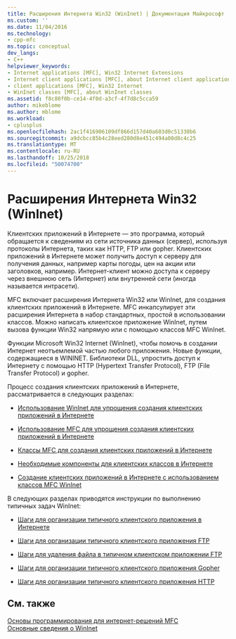 ```yaml
---
title: Расширения Интернета Win32 (WinInet) | Документация Майкрософт
ms.custom: ''
ms.date: 11/04/2016
ms.technology:
- cpp-mfc
ms.topic: conceptual
dev_langs:
- C++
helpviewer_keywords:
- Internet applications [MFC], Win32 Internet Extensions
- Internet client applications [MFC], about Internet client applications
- client applications [MFC], Win32 Internet
- WinInet classes [MFC], about WinInet classes
ms.assetid: f8c80f0b-ce14-4f0d-a3cf-4f7d8c5cca59
author: mikeblome
ms.author: mblome
ms.workload:
- cplusplus
ms.openlocfilehash: 2ac1f416906109df866d157d40a603d0c51330b6
ms.sourcegitcommit: a9dcbcc85b4c28eed280d8e451c494a00d8c4c25
ms.translationtype: MT
ms.contentlocale: ru-RU
ms.lasthandoff: 10/25/2018
ms.locfileid: "50074700"
---
```

# <a name="win32-internet-extensions-wininet"></a>Расширения Интернета Win32 (WinInet)

Клиентских приложений в Интернете — это программа, который обращается к сведениям из сети источника данных (сервер), используя протоколы Интернета, таких как HTTP, FTP или gopher. Клиентских приложений в Интернете может получить доступ к серверу для получения данных, например карты погоды, цен на акции или заголовков, например. Интернет-клиент можно доступа к серверу через внешнюю сеть (Интернет) или внутренней сети (иногда называется интрасети).

MFC включает расширения Интернета Win32 или WinInet, для создания клиентских приложений в Интернете. MFC инкапсулирует эти расширения Интернета в набор стандартных, простой в использовании классов. Можно написать клиентское приложение WinInet, путем вызова функции Win32 напрямую или с помощью классов MFC WinInet.

Функции Microsoft Win32 Internet (WinInet), чтобы помочь в создании Интернет неотъемлемой частью любого приложения. Новые функции, содержащиеся в WININET. Библиотеки DLL, упростить доступ к Интернету с помощью HTTP (Hypertext Transfer Protocol), FTP (File Transfer Protocol) и gopher.

Процесс создания клиентских приложений в Интернете, рассматривается в следующих разделах:

- [Использование WinInet для упрощения создания клиентских приложений в Интернете](../mfc/how-wininet-makes-it-easier-to-create-internet-client-applications.md)

- [Использование MFC для упрощения создания клиентских приложений в Интернете](../mfc/how-mfc-makes-it-easier-to-create-internet-client-applications.md)

- [Классы MFC для создания клиентских приложений в Интернете](../mfc/mfc-classes-for-creating-internet-client-applications.md)

- [Необходимые компоненты для клиентских классов в Интернете](../mfc/prerequisites-for-internet-client-classes.md)

- [Создание клиентских приложений в Интернете с использованием классов MFC WinInet](../mfc/writing-an-internet-client-application-using-mfc-wininet-classes.md)

В следующих разделах приводятся инструкции по выполнению типичных задач WinInet:

- [Шаги для организации типичного клиентского приложения в Интернете](../mfc/steps-in-a-typical-internet-client-application.md)

- [Шаги для организации типичного клиентского приложения FTP](../mfc/steps-in-a-typical-ftp-client-application.md)

- [Шаги для удаления файла в типичном клиентском приложении FTP](../mfc/steps-in-a-typical-ftp-client-application-to-delete-a-file.md)

- [Шаги для организации типичного клиентского приложения Gopher](../mfc/steps-in-a-typical-gopher-client-application.md)

- [Шаги для организации типичного клиентского приложения HTTP](../mfc/steps-in-a-typical-http-client-application.md)

## <a name="see-also"></a>См. также

[Основы программирования для интернет-решений MFC](../mfc/mfc-internet-programming-basics.md)<br/>
[Основные сведения о WinInet](../mfc/wininet-basics.md)

